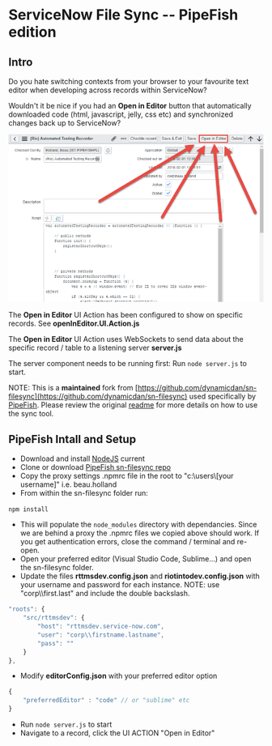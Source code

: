 ServiceNow File Sync -- PipeFish edition
=================

## Intro

Do you hate switching contexts from your browser to your favourite text editor when developing across records within ServiceNow?

Wouldn't it be nice if you had an **Open in Editor** button that automatically downloaded code (html, javascript, jelly, css etc) and synchronized changes back up to ServiceNow?

![Alt text](https://github.com/beauholland/sn-filesync/blob/PipeFish-custom/Open%20In%20Editor.png "Open in Editor")

The **Open in Editor** UI Action has been configured to show on specific records. See **openInEditor.UI.Action.js**

The **Open in Editor** UI Action uses WebSockets to send data about the specific record / table to a listening server **server.js** 

The server component needs to be running first: Run `node server.js` to start.


NOTE: This is a **maintained** fork from [https://github.com/dynamicdan/sn-filesync](https://github.com/dynamicdan/sn-filesync) used specifically by [PipeFish](http://www.pipefish.com.au). Please review the original [readme](https://github.com/dynamicdan/sn-filesync) for more details on how to use the sync tool.




## PipeFish Intall and Setup

* Download and install [NodeJS](https://nodejs.org/en/) current
* Clone or download [PipeFish sn-filesync repo](https://github.com/beauholland/sn-filesync/tree/PipeFish-custom)
* Copy the proxy settings .npmrc file in the root to "c:\\users\\[your username]" i.e. beau.holland
* From within the sn-filesync folder run:

`npm install`

* This will populate the `node_modules` directory with dependancies. Since we are behind a proxy the .npmrc files we copied above should work. If you get authentication errors, close the command / terminal and re-open.
* Open your preferred editor (Visual Studio Code, Sublime...) and open the sn-filesync folder.
* Update the files **rttmsdev.config.json** and **riotintodev.config.json** with your username and password for each instance. 
NOTE: use "corp\\\\first.last" and include the double backslash.

```javascript
"roots": {
    "src/rttmsdev": {
        "host": "rttmsdev.service-now.com",
        "user": "corp\\firstname.lastname",
        "pass": ""
    }
},
```

* Modify **editorConfig.json** with your preferred editor option

```javascript
{
	"preferredEditor" : "code" // or "sublime" etc
}
```

* Run `node server.js` to start
* Navigate to a record, click the UI ACTION "Open in Editor"
